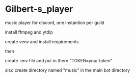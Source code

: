 # Gilbert-s_player
music player for discord, one instantion per guild

install ffmpeg and ytdlp

create venv and install requirements

then

create .env file and put in there "TOKEN=your token" 

also create directory named "music" in the main bot directory
